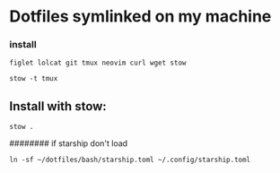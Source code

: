 # Dotfiles symlinked on my machine
### install
```
figlet lolcat git tmux neovim curl wget stow 
```
```
stow -t tmux
```
## Install with stow:

```
stow .
```
######## if starship don't load 
```
ln -sf ~/dotfiles/bash/starship.toml ~/.config/starship.toml
```
